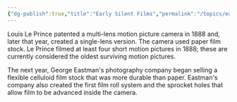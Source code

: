 ```yaml
---
{"dg-publish":true,"title":"Early Silent Films","permalink":"/topics/earlysilent/","dgPassFrontmatter":true,"noteIcon":"","created":"2024-12-02T19:07:41.779-06:00","updated":"2024-12-02T20:37:07.384-06:00"}
---
```


Louis Le Prince patented a multi-lens motion picture camera in 1888 and, later that year, created a single-lens version. The camera used paper film stock. Le Prince filmed at least four short motion pictures in 1888; these are currently considered the oldest surviving motion pictures.

The next year, George Eastman's photography company began selling a flexible celluloid film stock that was more durable than paper. Eastman's company also created the first film roll system and the sprocket holes that allow film to be advanced inside the camera.